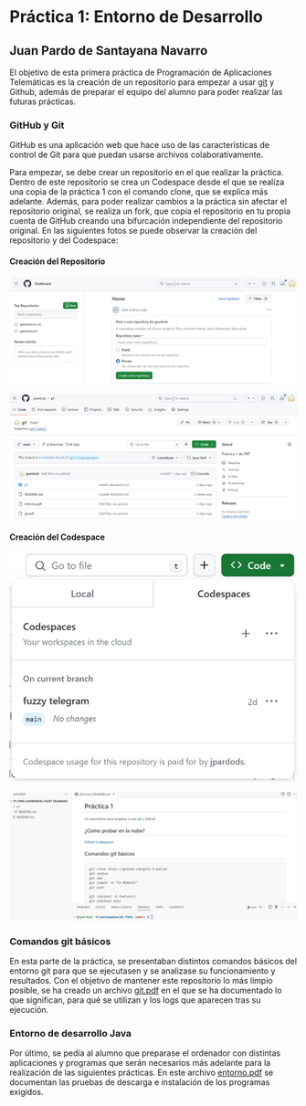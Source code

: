 # Práctica 1: Entorno de Desarrollo
## Juan Pardo de Santayana Navarro

El objetivo de esta primera práctica de Programación de Aplicaciones Telemáticas es la creación de un repositorio para empezar a usar [git](https://git-scm.com/) y Github, además de preparar el equipo del alumno para poder realizar las futuras prácticas.

### GitHub y Git

GitHub es una aplicación web que hace uso de las características de control de Git para que puedan usarse archivos colaborativamente. 

Para empezar, se debe crear un repositorio en el que realizar la práctica. Dentro de este repositorio se crea un Codespace desde el que se realiza una copia de la práctica 1 con el comando clone, que se explica más adelante. Además, para poder realizar cambios a la práctica sin afectar el repositorio original, se realiza un fork, que copia el repositorio en tu propia cuenta de GitHub creando una bifurcación independiente del repositorio original. En las siguientes fotos se puede observar la creación del repositorio y del Codespace:

#### Creación del Repositorio
![](https://github.com/jpardods/p1/blob/main/fotos/rep1.JPG)


![](https://github.com/jpardods/p1/blob/main/fotos/rep2.JPG)



#### Creación del Codespace
![](https://github.com/jpardods/p1/blob/main/fotos/cod1.JPG)


![](https://github.com/jpardods/p1/blob/main/fotos/cod2.JPG)



### Comandos git básicos

En esta parte de la práctica, se presentaban distintos comandos básicos del entorno git para que se ejecutasen y se analizase su funcionamiento y resultados. Con el objetivo de mantener este repositorio lo más limpio posible, se ha creado un archivo [git.pdf](https://github.com/jpardods/p1/blob/main/git.pdf) en el que se ha documentado lo que significan, para qué se utilizan y los logs que aparecen tras su ejecución.

### Entorno de desarrollo Java

Por último, se pedía al alumno que preparase el ordenador con distintas aplicaciones y programas que serán necesarios más adelante para la realización de las siguientes prácticas. En este archivo [entorno.pdf](https://github.com/jpardods/p1/blob/main/entorno.pdf) se documentan las pruebas de descarga e instalación de los programas exigidos.
